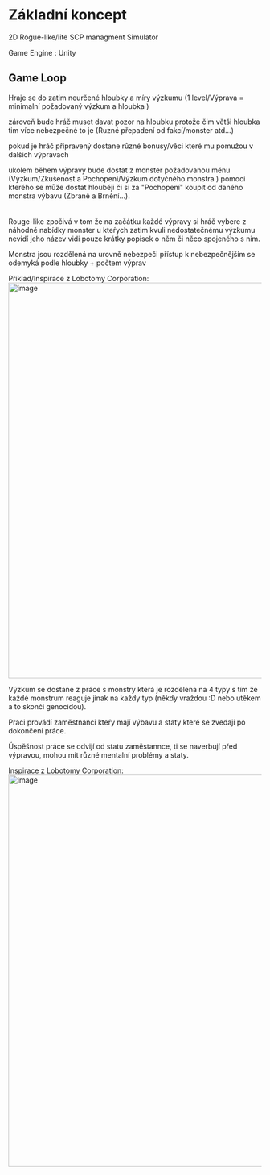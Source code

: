 # Základní koncept
2D Rogue-like/lite SCP managment Simulator

Game Engine : Unity



## Game Loop
Hraje se do zatim neurčené hloubky a míry výzkumu (1 level/Výprava = minimalní požadovaný výzkum a hloubka ) 

zároveň bude hráč muset davat pozor na hloubku protože čim větši hloubka tim více nebezpečné to je (Ruzné přepadení od fakcí/monster atd...) 

pokud je hráč připravený dostane různé bonusy/věci které mu pomužou v dalšich výpravach


ukolem během výpravy bude dostat z monster požadovanou měnu (Výzkum/Zkušenost a Pochopení/Výzkum dotyčného monstra ) pomocí kterého se může dostat hlouběji či si za "Pochopení" koupit od daného monstra výbavu (Zbraně a Brnění...).
<br><br><br>
Rouge-like zpočivá v tom že na začátku každé výpravy si hráč vybere z náhodné nabídky monster 
u kteŕych zatim kvuli nedostatečnému výzkumu nevidí jeho název vidi pouze krátky popisek o něm či něco spojeného s nim.

Monstra jsou rozdělená na urovně nebezpeči přístup k nebezpečnějším se odemyká podle hloubky + počtem výprav

Příklad/Inspirace z Lobotomy Corporation:
<img width="1694" height="785" alt="image" src="https://github.com/user-attachments/assets/6903532e-799e-4b43-9ad4-cb768a2260eb" />

Výzkum se dostane z práce s monstry která je rozdělena na 4 typy s tím že každé monstrum reaguje jinak na každy typ (někdy vraždou :D nebo utěkem a to skončí genocidou).

Praci provádí zaměstnanci kteŕy mají výbavu a staty které se zvedají po dokončení práce.

Úspěšnost práce se odvijí od statu zaměstannce, ti se naverbují před výpravou, mohou mít různé mentalní problémy a staty. 







Inspirace z Lobotomy Corporation:
<img width="1400" height="778" alt="image" src="https://github.com/user-attachments/assets/6241b13d-aef5-44a0-b4e1-66fa496a456f" />
